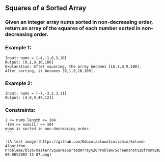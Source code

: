 
##  Squares of a Sorted Array

### Given an integer array nums sorted in non-decreasing order, return an array of the squares of each number sorted in non-decreasing order.

### Example 1:
```
Input: nums = [-4,-1,0,3,10]
Output: [0,1,9,16,100]
Explanation: After squaring, the array becomes [16,1,0,9,100].
After sorting, it becomes [0,1,9,16,100].

```
### Example 2:
```
Input: nums = [-7,-3,2,3,11]
Output: [4,9,9,49,121]
```

### Constraints:
````
1 <= nums.length <= 104
-104 <= nums[i] <= 104
nums is sorted in non-decreasing order.
```

![A test image](https://github.com/Odubolaoluwatimilehin/Solved-Algorithm-Problems/blob/master/SquaresSortedArray%20Problem/Screenshot%20from%202021-08-08%2002-15-07.png)
